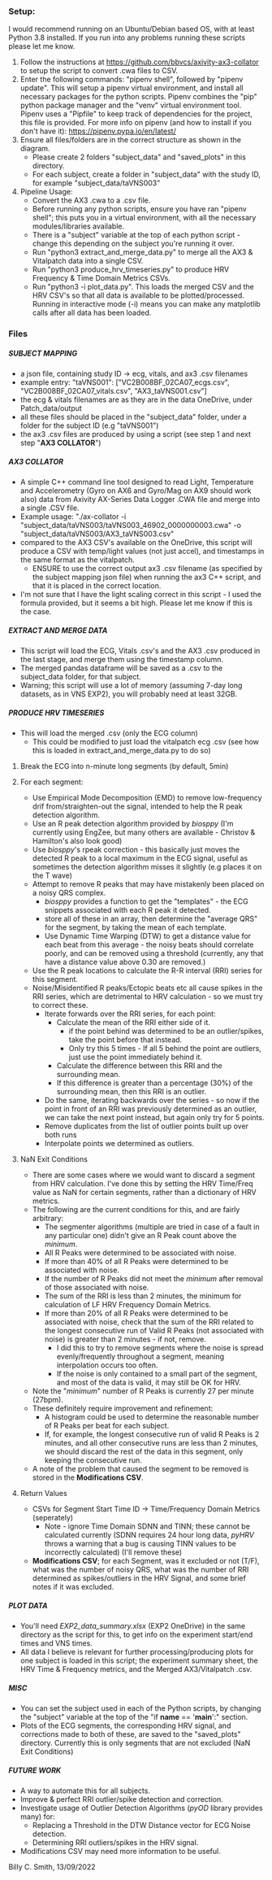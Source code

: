 ### Setup:

I would recommend running on an Ubuntu/Debian based OS, with at least Python 3.8 installed. If you run into any problems running these scripts please let me know.

1. Follow the instructions at https://github.com/bbvcs/axivity-ax3-collator to setup the script to convert .cwa files to CSV.
2. Enter the following commands: "pipenv shell", followed by "pipenv update". This will setup a pipenv virtual environment, and install all necessary packages for the python scripts. Pipenv combines the "pip" python package manager and the "venv" virtual environment tool. Pipenv uses a "Pipfile" to keep track of dependencies for the project, this file is provided. For more info on pipenv (and how to install if you don't have it): https://pipenv.pypa.io/en/latest/
3. Ensure all files/folders are in the correct structure as shown in the diagram.
    - Please create 2 folders "subject_data" and "saved_plots" in this directory. 
    - For each subject, create a folder in "subject_data" with the study ID, for example "subject_data/taVNS003"
4. Pipeline Usage:
    - Convert the AX3 .cwa to a .csv file.
    - Before running any python scripts, ensure you have ran "pipenv shell"; this puts you in a virtual environment, with all the necessary modules/libraries available.
    - There is a "subject" variable at the top of each python script - change this depending on the subject you're running it over. 
    - Run "python3 extract_and_merge_data.py" to merge all the AX3 & Vitalpatch data into a single CSV.
    - Run "python3 produce_hrv_timeseries.py" to produce HRV Frequency & Time Domain Metrics CSVs. 
    - Run "python3 -i plot_data.py". This loads the merged CSV and the HRV CSV's so that all data is available to be plotted/processed. Running in interactive mode (-i) means you can make any  matplotlib calls after all data has been loaded. 






### Files

##### SUBJECT MAPPING
- a json file, containing study ID -> ecg, vitals, and ax3 .csv filenames
- example entry: "taVNS001": ["VC2B008BF_02CA07_ecgs.csv",  "VC2B008BF_02CA07_vitals.csv", "AX3_taVNS001.csv"]
- the ecg & vitals filenames are as they are in the data OneDrive, under Patch_data/output
- all these files should be placed in the "subject_data" folder, under a folder for the subject ID (e.g "taVNS001")
- the ax3 .csv files are produced by using a script (see step 1 and next step "**AX3 COLLATOR**")
    

##### AX3 COLLATOR
- A simple C++ command line tool designed to read Light, Temperature and Accelerometry (Gyro on AX6 and Gyro/Mag on AX9 should work also) data from Axivity AX-Series Data Logger .CWA file and merge into a single .CSV file.
- Example usage: "./ax-collator -i "subject_data/taVNS003/taVNS003_46902_0000000003.cwa" -o "subject_data/taVNS003/AX3_taVNS003.csv"
- compared to the AX3 CSV's available on the OneDrive, this script will produce a CSV with temp/light values (not just accel), and timestamps in the same format as the vitalpatch.
    - ENSURE to use the correct output ax3 .csv filename (as specified by the subject mapping json file) when running the ax3 C++ script, and that it is placed in the correct location.
- I'm not sure that I have the light scaling correct in this script - I used the formula provided, but it seems a bit high. Please let me know if this is the case.

##### EXTRACT AND MERGE DATA
- This script will load the ECG, Vitals .csv's and the AX3 .csv produced in the last stage, and merge them using the timestamp column.
- The merged pandas dataframe will be saved as a .csv to the subject_data folder, for that subject.
- Warning; this script will use a lot of memory (assuming 7-day long datasets, as in VNS EXP2), you will probably need at least 32GB. 

##### PRODUCE HRV TIMESERIES
- This will load the merged .csv (only the ECG column)
    - This could be modified to just load the vitalpatch ecg .csv (see how this is loaded in extract_and_merge_data.py to do so)
1. Break the ECG into n-minute long segments (by default, 5min)
2. For each segment:
    - Use Empirical Mode Decomposition (EMD) to remove low-frequency drif from/straighten-out the signal, intended to help the R peak detection algorithm.
    - Use an R peak detection algorithm provided by *biosppy* (I'm currently using EngZee, but many others are available - Christov & Hamilton's also look good)
    - Use *biosppy*'s rpeak correction - this basically just moves the detected R peak to a local maximum in the ECG signal, useful as sometimes the detection algorithm misses it slightly (e.g places it on the T wave)
    - Attempt to remove R peaks that may have mistakenly been placed on a noisy QRS complex.
        - *biosppy* provides a function to get the "templates" - the ECG snippets associated with each R peak it detected.
        - store all of these in an array, then determine the "average QRS" for the segment, by taking the mean of each template.
        - Use Dynamic Time Warping (DTW) to get a distance value for each beat from this average - the noisy beats should correlate poorly, and can be removed using a threshold (currently, any that have a distance value above 0.30 are removed.)
    - Use the R peak locations to calculate the R-R interval (RRI) series for this segment.
    - Noise/Misidentified R peaks/Ectopic beats etc all cause spikes in the RRI series, which are detrimental to HRV calculation - so we must try to correct these.
        - Iterate forwards over the RRI series, for each point:
            - Calculate the mean of the RRI either side of it.
                - if the point behind was determined to be an outlier/spikes, take the point before that instead.
                - Only try this 5 times - If all 5 behind the point are outliers, just use the point immediately behind it.
            - Calculate the difference between this RRI and the surrounding mean.
            - If this difference is greater than a percentage (30%) of the surrounding mean, then this RRI is an outlier.
        - Do the same, iterating backwards over the series - so now if the point in front of an RRI was previously determined as an outlier, we can take the next point instead, but again only try for 5 points.
        - Remove duplicates from the list of outlier points built up over both runs
        - Interpolate points we determined as outliers.  

3. NaN Exit Conditions
    - There are some cases where we would want to discard a segment from HRV calculation. I've done this by setting the HRV Time/Freq value as NaN for certain segments, rather than a dictionary of HRV metrics.
    - The following are the current conditions for this, and are fairly arbitrary:
        - The segmenter algorithms (multiple are tried in case of a fault in any particular one) didn't give an R Peak count above the *minimum*.
        - All R Peaks were determined to be associated with noise.
        - If more than 40% of all R Peaks were determined to be associated with noise.
        - If the number of R Peaks did not meet the *minimum* after removal of those associated with noise.
        - The sum of the RRI is less than 2 minutes, the minimum for calculation of LF HRV Frequency Domain Metrics.
        - If more than 20% of all R Peaks were determined to be associated with noise, check that the sum of the RRI related to the longest consecutive run of Valid R Peaks (not associated with noise) is greater than 2 minutes - if not, remove.
            - I did this to try to remove segments where the noise is spread evenly/frequently throughout a segment, meaning interpolation occurs too often.
            - If the noise is only contained to a small part of the segment, and most of the data is valid, it may still be OK for HRV.
    - Note the "*minimum*" number of R Peaks is currently 27 per minute (27bpm).
    - These definitely require improvement and refinement:
        - A histogram could be used to determine the reasonable number of R Peaks per beat for each subject.
        - If, for example, the longest consecutive run of valid R Peaks is 2 minutes, and all other consecutive runs are less than 2 minutes, we should discard the rest of the data in this segment, only keeping the consecutive run.
    - A note of the problem that caused the segment to be removed is stored in the **Modifications CSV**.
    
4. Return Values
    - CSVs for Segment Start Time ID -> Time/Frequency Domain Metrics (seperately)
        - Note - ignore Time Domain SDNN and TINN; these cannot be calculated currently (SDNN requires 24 hour long data, *pyHRV* throws a warning that a bug is causing TINN values to be incorrectly calculated) (I'll remove these)
    - **Modifications CSV**; for each Segment, was it excluded or not (T/F), what was the number of noisy QRS, what was the number of RRI determined as spikes/outliers in the HRV Signal, and some brief notes if it was excluded.

##### PLOT DATA
- You'll need *EXP2_data_summary.xlsx* (EXP2 OneDrive) in the same directory as the script for this, to get info on the experiment start/end times and VNS times. 
- All data I believe is relevant for further processing/producing plots for one subject is loaded in this script; the experiment summary sheet, the HRV Time & Frequency metrics, and the Merged AX3/Vitalpatch .csv.  

##### MISC
- You can set the subject used in each of the Python scripts, by changing the "subject" variable at the top of the "if __name__ == '__main__':" section.
- Plots of the ECG segments, the corresponding HRV signal, and corrections made to both of these, are saved to the "saved_plots" directory. Currently this is only segments that are not excluded (NaN Exit Conditions)

##### FUTURE WORK
- A way to automate this for all subjects.
- Improve & perfect RRI outlier/spike detection and correction.
- Investigate usage of Outlier Detection Algorithms (*pyOD* library provides many) for:
    - Replacing a Threshold in the DTW Distance vector for ECG Noise detection.
    - Determining RRI outliers/spikes in the HRV signal.
- Modifications CSV may need more information to be useful.


Billy C. Smith, 13/09/2022
